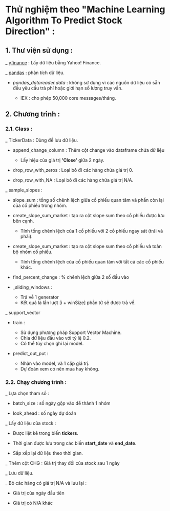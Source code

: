 # Thử nghiệm theo "Machine Learning Algorithm To Predict Stock Direction" :

## 1. Thư viện sử dụng : 

_ [yfinance](https://github.com/ranaroussi/yfinance) : Lấy dữ liệu bằng Yahoo! Finance.

_ [pandas](https://pandas.pydata.org/) : phân tích dữ liệu.

- *pandas_datareader.data* : không sử dụng vì các nguồn dữ liệu có sẵn đều yêu cầu trả phí hoặc giới hạn số lượng truy vấn.

    - IEX : cho phép 50,000 core messages/tháng.
    
## 2. Chương trình : 

### 2.1. Class :

_ TickerData : Dùng để lưu dữ liệu.

- append_change_column : Thêm cột change vào dataframe chứa dữ liệu
    
    - Lấy hiệu của giá trị **'Close'** giữa 2 ngày.
    
- drop_row_with_zeros : Loại bỏ đi các hàng chứa giá trị 0.

- drop_row_with_NA : Loại bỏ đi các hàng chứa giá trị N/A.

_ sample_slopes : 

- slope_sum : tổng số chênh lệch giữa cổ phiếu quan tâm và phần còn lại của cổ phiếu trong nhóm.

- create_slope_sum_market : tạo ra cột slope sum theo cổ phiếu được lưu bên cạnh.

    - Tính tổng chênh lệch của 1 cổ phiếu với 2 cổ phiếu ngay sát (trái và phải).

-  create_slope_sum_market : tạo ra cột slope sum theo cổ phiếu và toàn bộ nhóm cổ phiếu.
    
    - Tính tổng chênh lệch của cổ phiếu quan tâm với tất cả các cổ phiếu khác.

- find_percent_change : % chênh lệch giữa 2 số đầu vào

- _sliding_windows : 
    
    - Trả về 1 generator 
    - Kết quả là lần lượt [i + winSize] phần tử sẽ được trả về.
    
_ support_vector

- train :

    - Sử dụng phương pháp Support Vector Machine.
    - Chia dữ liệu đầu vào với tỷ lệ 0.2.
    - Có thể tùy chọn ghi lại model.
    
- predict_out_put : 
    
    - Nhận vào model, và 1 cặp giá trị.
    - Dự đoán xem có nên mua hay không.
    
### 2.2. Chạy chương trình : 

_ Lựa chọn tham số : 

- batch_size : số ngày gộp vào để thành 1 nhóm

- look_ahead : số ngày dự đoán 

_ Lấy dữ liệu của stock :

- Được liệt kê trong biến **tickers**.

- Thời gian được lưu trong các biến **start_date** và **end_date**.

- Sắp xếp lại dữ liệu theo thời gian.

_ Thêm cột CHG : Giá trị thay đổi của stock sau 1 ngày

_ Lưu dữ liệu.

_ Bỏ các hàng có giá trị N/A và lưu lại : 

- Giá trị của ngày đầu tiên

- Giá trị có N/A khác